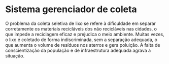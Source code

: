 # Sistema gerenciador de coleta

 O problema da coleta seletiva de lixo se refere à dificuldade em separar 
corretamente os materiais recicláveis dos não recicláveis nas cidades, o que 
impede a reciclagem eficaz e prejudica o meio ambiente. Muitas vezes, o lixo é 
coletado de forma indiscriminada, sem a separação adequada, o que aumenta 
o volume de resíduos nos aterros e gera poluição. A falta de conscientização 
da população e de infraestrutura adequada agrava a situação. 
